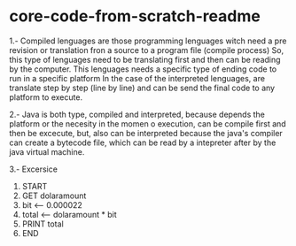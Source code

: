 # core-code-from-scratch-readme

1.- Compiled lenguages are those programming lenguages witch need a pre revision or translation fron a source to a program file (compile process) So, this type of lenguages need to be translating first and then can be reading by the computer. This lenguages needs a specific type of ending code to run in a specific platform
In the case of the interpreted lenguages, are translate step by step (line by line) and can be send the final code to any platform to execute. 

2.- Java is both type, compiled and interpreted, because depends the platform or the necesity in the momen o execution, can be compile first and then be excecute, but, also can be interpreted because the java's compiler can create a bytecode file, which can be read by a intepreter after by the java virtual machine. 

3.- Excersice
  1. START
  2. GET dolaramount
  3. bit <-- 0.000022
  4. total <-- dolaramount * bit
  5. PRINT total
  6. END
